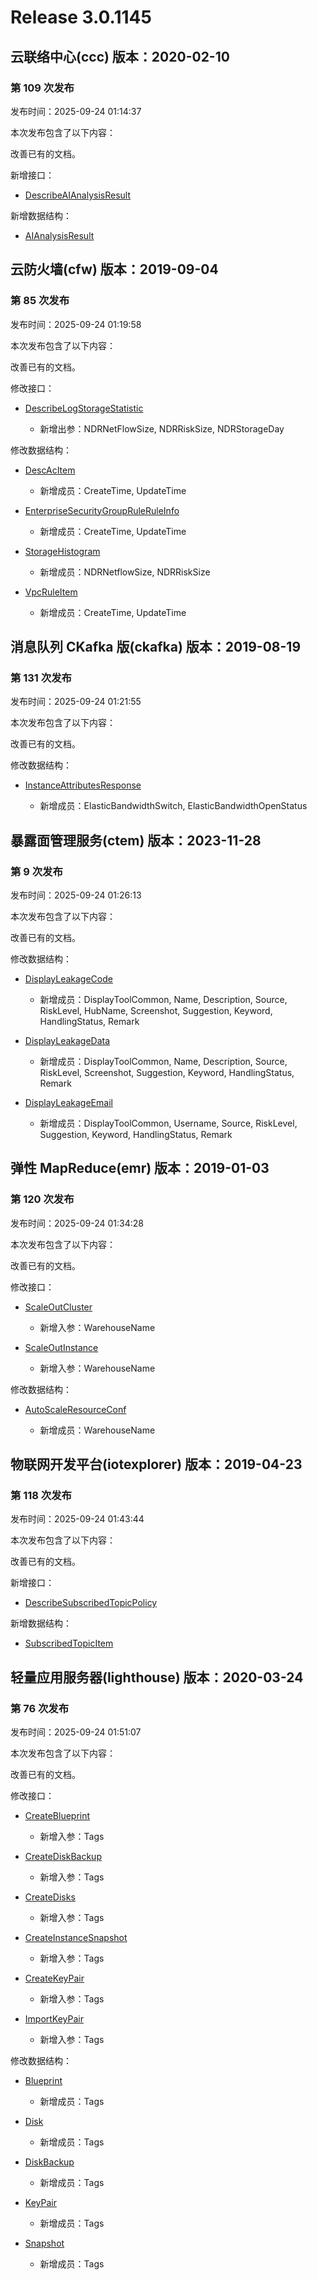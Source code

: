 # Release 3.0.1145

## 云联络中心(ccc) 版本：2020-02-10

### 第 109 次发布

发布时间：2025-09-24 01:14:37

本次发布包含了以下内容：

改善已有的文档。

新增接口：

* [DescribeAIAnalysisResult](https://cloud.tencent.com/document/api/679/123716)

新增数据结构：

* [AIAnalysisResult](https://cloud.tencent.com/document/api/679/47715#AIAnalysisResult)



## 云防火墙(cfw) 版本：2019-09-04

### 第 85 次发布

发布时间：2025-09-24 01:19:58

本次发布包含了以下内容：

改善已有的文档。

修改接口：

* [DescribeLogStorageStatistic](https://cloud.tencent.com/document/api/1132/120865)

	* 新增出参：NDRNetFlowSize, NDRRiskSize, NDRStorageDay


修改数据结构：

* [DescAcItem](https://cloud.tencent.com/document/api/1132/49071#DescAcItem)

	* 新增成员：CreateTime, UpdateTime

* [EnterpriseSecurityGroupRuleRuleInfo](https://cloud.tencent.com/document/api/1132/49071#EnterpriseSecurityGroupRuleRuleInfo)

	* 新增成员：CreateTime, UpdateTime

* [StorageHistogram](https://cloud.tencent.com/document/api/1132/49071#StorageHistogram)

	* 新增成员：NDRNetflowSize, NDRRiskSize

* [VpcRuleItem](https://cloud.tencent.com/document/api/1132/49071#VpcRuleItem)

	* 新增成员：CreateTime, UpdateTime




## 消息队列 CKafka 版(ckafka) 版本：2019-08-19

### 第 131 次发布

发布时间：2025-09-24 01:21:55

本次发布包含了以下内容：

改善已有的文档。

修改数据结构：

* [InstanceAttributesResponse](https://cloud.tencent.com/document/api/597/40861#InstanceAttributesResponse)

	* 新增成员：ElasticBandwidthSwitch, ElasticBandwidthOpenStatus




## 暴露面管理服务(ctem) 版本：2023-11-28

### 第 9 次发布

发布时间：2025-09-24 01:26:13

本次发布包含了以下内容：

改善已有的文档。

修改数据结构：

* [DisplayLeakageCode](https://cloud.tencent.com/document/api/1755/120320#DisplayLeakageCode)

	* 新增成员：DisplayToolCommon, Name, Description, Source, RiskLevel, HubName, Screenshot, Suggestion, Keyword, HandlingStatus, Remark

* [DisplayLeakageData](https://cloud.tencent.com/document/api/1755/120320#DisplayLeakageData)

	* 新增成员：DisplayToolCommon, Name, Description, Source, RiskLevel, Screenshot, Suggestion, Keyword, HandlingStatus, Remark

* [DisplayLeakageEmail](https://cloud.tencent.com/document/api/1755/120320#DisplayLeakageEmail)

	* 新增成员：DisplayToolCommon, Username, Source, RiskLevel, Suggestion, Keyword, HandlingStatus, Remark




## 弹性 MapReduce(emr) 版本：2019-01-03

### 第 120 次发布

发布时间：2025-09-24 01:34:28

本次发布包含了以下内容：

改善已有的文档。

修改接口：

* [ScaleOutCluster](https://cloud.tencent.com/document/api/589/83952)

	* 新增入参：WarehouseName

* [ScaleOutInstance](https://cloud.tencent.com/document/api/589/34264)

	* 新增入参：WarehouseName


修改数据结构：

* [AutoScaleResourceConf](https://cloud.tencent.com/document/api/589/33981#AutoScaleResourceConf)

	* 新增成员：WarehouseName




## 物联网开发平台(iotexplorer) 版本：2019-04-23

### 第 118 次发布

发布时间：2025-09-24 01:43:44

本次发布包含了以下内容：

改善已有的文档。

新增接口：

* [DescribeSubscribedTopicPolicy](https://cloud.tencent.com/document/api/1081/123717)

新增数据结构：

* [SubscribedTopicItem](https://cloud.tencent.com/document/api/1081/34988#SubscribedTopicItem)



## 轻量应用服务器(lighthouse) 版本：2020-03-24

### 第 76 次发布

发布时间：2025-09-24 01:51:07

本次发布包含了以下内容：

改善已有的文档。

修改接口：

* [CreateBlueprint](https://cloud.tencent.com/document/api/1207/54385)

	* 新增入参：Tags

* [CreateDiskBackup](https://cloud.tencent.com/document/api/1207/84381)

	* 新增入参：Tags

* [CreateDisks](https://cloud.tencent.com/document/api/1207/90853)

	* 新增入参：Tags

* [CreateInstanceSnapshot](https://cloud.tencent.com/document/api/1207/54390)

	* 新增入参：Tags

* [CreateKeyPair](https://cloud.tencent.com/document/api/1207/55543)

	* 新增入参：Tags

* [ImportKeyPair](https://cloud.tencent.com/document/api/1207/55538)

	* 新增入参：Tags


修改数据结构：

* [Blueprint](https://cloud.tencent.com/document/api/1207/47576#Blueprint)

	* 新增成员：Tags

* [Disk](https://cloud.tencent.com/document/api/1207/47576#Disk)

	* 新增成员：Tags

* [DiskBackup](https://cloud.tencent.com/document/api/1207/47576#DiskBackup)

	* 新增成员：Tags

* [KeyPair](https://cloud.tencent.com/document/api/1207/47576#KeyPair)

	* 新增成员：Tags

* [Snapshot](https://cloud.tencent.com/document/api/1207/47576#Snapshot)

	* 新增成员：Tags




